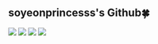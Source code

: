 ## soyeonprincesss's Github🍀

<p>
<img src="https://img.shields.io/badge/python-pink?style=flat&logo=python&logoColor=F1007E"/>
<img src="https://img.shields.io/badge/javaScript-purple?style=flat&logo=javaScript&logoColor=BC52EE"/>
<img src="https://img.shields.io/badge/Eclipse IDE-deeppink?style=flat&logo=Eclipse IDE&logoColor=FF90E8"/>
<img src="https://img.shields.io/badge/C-lavender?style=flat&logo=C&logoColor=491757"/>
</p>
